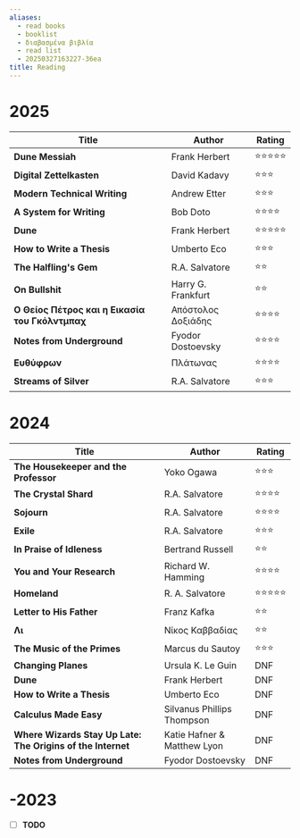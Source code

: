 ```yaml
---
aliases:
  - read books
  - booklist
  - διαβασμένα βιβλία
  - read list
  - 20250327163227-36ea
title: Reading
---
```

# 2025

| Title                                           | Author             | Rating |
| ----------------------------------------------- | ------------------ | ------ |
| **Dune Messiah**                                | Frank Herbert      | ⭐⭐⭐⭐⭐  |
| **Digital Zettelkasten**                        | David Kadavy       | ⭐⭐⭐    |
| **Modern Technical Writing**                    | Andrew Etter       | ⭐⭐⭐    |
| **A System for Writing**                        | Bob Doto           | ⭐⭐⭐⭐   |
| **Dune**                                        | Frank Herbert      | ⭐⭐⭐⭐⭐  |
| **How to Write a Thesis**                       | Umberto Eco        | ⭐⭐⭐    |
| **The Halfling's Gem**                          | R.A. Salvatore     | ⭐⭐     |
| **On Bullshit**                                 | Harry G. Frankfurt | ⭐⭐     |
| **Ο Θείος Πέτρος και η Εικασία του Γκόλντμπαχ** | Απόστολος Δοξιάδης | ⭐⭐⭐⭐   |
| **Notes from Underground**                      | Fyodor Dostoevsky  | ⭐⭐⭐⭐   |
| **Ευθύφρων**                                    | Πλάτωνας           | ⭐⭐⭐⭐   |
| **Streams of Silver**                           | R.A. Salvatore     | ⭐⭐⭐    |

# 2024

| Title                                                       | Author                      | Rating |
| ----------------------------------------------------------- | --------------------------- | ------ |
| **The Housekeeper and the Professor**                       | Yoko Ogawa                  | ⭐⭐⭐    |
| **The Crystal Shard**                                       | R.A. Salvatore              | ⭐⭐⭐⭐   |
| **Sojourn**                                                 | R.A. Salvatore              | ⭐⭐⭐⭐   |
| **Exile**                                                   | R.A. Salvatore              | ⭐⭐⭐    |
| **In Praise of Idleness**                                   | Bertrand Russell            | ⭐⭐     |
| **You and Your Research**                                   | Richard W. Hamming          | ⭐⭐⭐⭐   |
| **Homeland**                                                | R. A. Salvatore             | ⭐⭐⭐⭐⭐  |
| **Letter to His Father**                                    | Franz Kafka                 | ⭐⭐     |
| **Λι**                                                      | Νίκος Καββαδίας             | ⭐⭐️    |
| **The Music of the Primes**                                 | Marcus du Sautoy            | ⭐⭐⭐    |
| **Changing Planes**                                         | Ursula K. Le Guin           | DNF    |
| **Dune**                                                    | Frank Herbert               | DNF    |
| **How to Write a Thesis**                                   | Umberto Eco                 | DNF    |
| **Calculus Made Easy**                                      | Silvanus Phillips Thompson  | DNF    |
| **Where Wizards Stay Up Late: The Origins of the Internet** | Katie Hafner & Matthew Lyon | DNF    |
| **Notes from Underground**                                  | Fyodor Dostoevsky           | DNF    |

# -2023

- [ ] **TODO**
